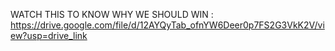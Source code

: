 WATCH THIS TO KNOW WHY WE SHOULD WIN : 
https://drive.google.com/file/d/12AYQyTab_ofnYW6Deer0p7FS2G3VkK2V/view?usp=drive_link